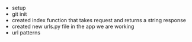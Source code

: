 - setup
- git init
- created index function that takes request and returns a string response
- created new urls.py file in the app we are working
- url patterns

